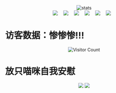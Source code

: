 
<div align=center>
  <img alt="stats" src="https://github-readme-stats.vercel.app/api?username=yjrqz777">
</div>

<div>


  <!-- profile logo 个人资料徽标 -->
  <div align="center">
    <a href="https://www.python.org/"><img src="https://img.shields.io/badge/蛇-python-blueblue" /></a>&emsp;
    <a href=""><img src="https://img.shields.io/badge/Twitter-推特-blue" /></a>&emsp;
    <a href=""><img src="https://img.shields.io/badge/YouTube-油管-c32136" /></a>&emsp;
    <a href=""><img src="https://img.shields.io/badge/WeChat-微信-07c160" /></a>&emsp;
    <a href=""><img src="https://img.shields.io/badge/Bilibili-B站-ff69b4" /></a>&emsp;
    <a href="https://blog.csdn.net/weixin_51681760/"><img src="https://img.shields.io/badge/CSDN-论坛-c32136" /></a>&emsp;
    <!-- visitor statistics logo 访客数统计徽标 -->
  </div>

  <!-- Snake Code Contribution Map 贪吃蛇代码贡献图 
  ![暗色](https://raw.githubusercontent.com/yjrqz777/yjrqz777/output/github-contribution-grid-snake.svg#gh-dark#pic_center) -->

</div>

# 访客数据：惨惨惨!!!
<div align=center>
  <img alt="Visitor Count" src="https://profile-counter.glitch.me/Christmas/count.svg">
</div>


# 放只喵咪自我安慰  
<div align=center>
  <img src="![](https://article.biliimg.com/bfs/new_dyn/5a0ce926fc1825116c1ce71e1e679ea0700404004.jpg)" />
  <img src="![](https://article.biliimg.com/bfs/new_dyn/2ac8bd23bf23229de0af5241d1618491700404004.png@1e_1c.webp)" />
  
  
</div>


